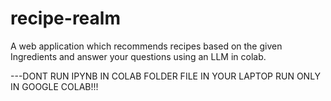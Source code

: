 # recipe-realm
A web application which recommends recipes based on the given Ingredients and answer your questions using an LLM in colab.

---DONT RUN IPYNB IN COLAB FOLDER FILE IN YOUR LAPTOP RUN ONLY IN GOOGLE COLAB!!!
